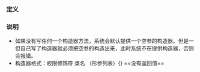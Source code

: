 ### 定义
### 说明
- 如果没有写任何一个构造器方法，系统会默认提供一个空参的构造器。但是一但自己写了构造器就必须把空参的构造出来，此时系统不在提供构造器，否则会报错。
- 构造器格式：权限修饰符 类名 （形参列表）{}   ==没有返回值==  